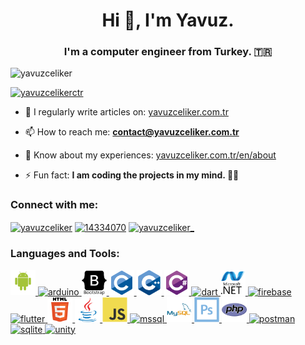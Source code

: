 <h1 align="center">Hi 👋, I'm Yavuz.</h1>
<h3 align="center">I'm a computer engineer from Turkey. 🇹🇷</h3>

<p align="left"> <img src="https://komarev.com/ghpvc/?username=yavuzceliker&label=Profile%20views&color=0e75b6&style=flat" alt="yavuzceliker" /> </p>


<p align="left"> <a href="https://twitter.com/yavuzcelikerctr" target="blank"><img src="https://img.shields.io/twitter/follow/yavuzcelikerctr?logo=twitter&style=for-the-badge" alt="yavuzcelikerctr" /></a> </p>

<!-- - 🔭 I’m currently working on: **Appointment App**

- 🌱 I’m currently learning: **Flutter**, **ASP.NET CORE MVC**, **React** -->

- 📝 I regularly write articles on: [yavuzceliker.com.tr](yavuzceliker.com.tr)

- 📫 How to reach me: **contact@yavuzceliker.com.tr**

- 📄 Know about my experiences: [yavuzceliker.com.tr/en/about](yavuzceliker.com.tr/en/about)

- ⚡ Fun fact: **I am coding the projects in my mind. 🧠💀**

<h3 align="left">Connect with me:</h3>
<p align="left">
<!-- <a href="https://twitter.com/yavuzceliker" target="blank"><img align="center" src="https://cdn.jsdelivr.net/npm/simple-icons@3.0.1/icons/twitter.svg" alt="yavuzcelikerctr" height="30" width="40" /></a> -->
<a href="https://linkedin.com/in/yavuzceliker" target="blank"><img align="center" src="https://cdn.jsdelivr.net/npm/simple-icons@3.0.1/icons/linkedin.svg" alt="yavuzceliker" height="30" width="40" /></a>
<a href="https://stackoverflow.com/users/14334070" target="blank"><img align="center" src="https://cdn.jsdelivr.net/npm/simple-icons@3.0.1/icons/stackoverflow.svg" alt="14334070" height="30" width="40" /></a>
<a href="https://instagram.com/yavuzceliker_" target="blank"><img align="center" src="https://cdn.jsdelivr.net/npm/simple-icons@3.0.1/icons/instagram.svg" alt="yavuzceliker_" height="30" width="40" /></a>
</p>

<h3 align="left">Languages and Tools:</h3>
<p align="left"> <a href="https://developer.android.com" target="_blank"> <img src="https://raw.githubusercontent.com/devicons/devicon/master/icons/android/android-original-wordmark.svg" alt="android" width="40" height="40"/> </a> <a href="https://www.arduino.cc/" target="_blank"> <img src="https://cdn.worldvectorlogo.com/logos/arduino-1.svg" alt="arduino" width="40" height="40"/> </a> <a href="https://getbootstrap.com" target="_blank"> <img src="https://raw.githubusercontent.com/devicons/devicon/master/icons/bootstrap/bootstrap-plain-wordmark.svg" alt="bootstrap" width="40" height="40"/> </a> <a href="https://www.cprogramming.com/" target="_blank"> <img src="https://raw.githubusercontent.com/devicons/devicon/master/icons/c/c-original.svg" alt="c" width="40" height="40"/> </a> <a href="https://www.w3schools.com/cpp/" target="_blank"> <img src="https://raw.githubusercontent.com/devicons/devicon/master/icons/cplusplus/cplusplus-original.svg" alt="cplusplus" width="40" height="40"/> </a> <a href="https://www.w3schools.com/cs/" target="_blank"> <img src="https://raw.githubusercontent.com/devicons/devicon/master/icons/csharp/csharp-original.svg" alt="csharp" width="40" height="40"/> </a> <a href="https://dart.dev" target="_blank"> <img src="https://www.vectorlogo.zone/logos/dartlang/dartlang-icon.svg" alt="dart" width="40" height="40"/> </a> <a href="https://dotnet.microsoft.com/" target="_blank"> <img src="https://raw.githubusercontent.com/devicons/devicon/master/icons/dot-net/dot-net-original-wordmark.svg" alt="dotnet" width="40" height="40"/> </a> <a href="https://firebase.google.com/" target="_blank"> <img src="https://www.vectorlogo.zone/logos/firebase/firebase-icon.svg" alt="firebase" width="40" height="40"/> </a> <a href="https://flutter.dev" target="_blank"> <img src="https://www.vectorlogo.zone/logos/flutterio/flutterio-icon.svg" alt="flutter" width="40" height="40"/> </a> <a href="https://www.w3.org/html/" target="_blank"> <img src="https://raw.githubusercontent.com/devicons/devicon/master/icons/html5/html5-original-wordmark.svg" alt="html5" width="40" height="40"/> </a> <a href="https://www.java.com" target="_blank"> <img src="https://raw.githubusercontent.com/devicons/devicon/master/icons/java/java-original.svg" alt="java" width="40" height="40"/> </a> <a href="https://developer.mozilla.org/en-US/docs/Web/JavaScript" target="_blank"> <img src="https://raw.githubusercontent.com/devicons/devicon/master/icons/javascript/javascript-original.svg" alt="javascript" width="40" height="40"/> </a> <a href="https://www.microsoft.com/en-us/sql-server" target="_blank"> <img src="https://cdn.worldvectorlogo.com/logos/microsoft-sql-server.svg" alt="mssql" width="40" height="40"/> </a> <a href="https://www.mysql.com/" target="_blank"> <img src="https://raw.githubusercontent.com/devicons/devicon/master/icons/mysql/mysql-original-wordmark.svg" alt="mysql" width="40" height="40"/> </a> <a href="https://www.photoshop.com/en" target="_blank"> <img src="https://raw.githubusercontent.com/devicons/devicon/master/icons/photoshop/photoshop-line.svg" alt="photoshop" width="40" height="40"/> </a> <a href="https://www.php.net" target="_blank"> <img src="https://raw.githubusercontent.com/devicons/devicon/master/icons/php/php-original.svg" alt="php" width="40" height="40"/> </a> <a href="https://postman.com" target="_blank"> <img src="https://www.vectorlogo.zone/logos/getpostman/getpostman-icon.svg" alt="postman" width="40" height="40"/> </a> <a href="https://www.sqlite.org/" target="_blank"> <img src="https://www.vectorlogo.zone/logos/sqlite/sqlite-icon.svg" alt="sqlite" width="40" height="40"/> </a> <a href="https://unity.com/" target="_blank"> <img src="https://www.vectorlogo.zone/logos/unity3d/unity3d-icon.svg" alt="unity" width="40" height="40"/> </a> </p>


